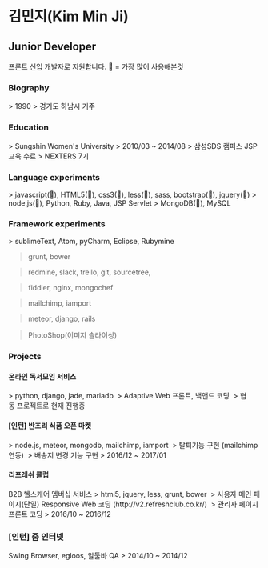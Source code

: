 <h1>김민지(Kim Min Ji)</h1>
<h2>Junior Developer</h2>
프론트 신입 개발자로 지원합니다.
🖤 = 가장 많이 사용해본것

<h3>Biography</h3>
> 1990
> 경기도 하남시 거주

<h3>Education</h3>
> Sungshin Women's University 
  > 2010/03 ~ 2014/08 
> 삼성SDS 캠퍼스 JSP교육 수료
> NEXTERS 7기

<h3>Language experiments</h3>
> javascript(🖤), HTML5(🖤), css3(🖤), less(🖤), sass, bootstrap(🖤), jquery(🖤)
> node.js(🖤), Python, Ruby, Java, JSP Servlet 
> MongoDB(🖤), MySQL


<h3>Framework experiments</h3>
> sublimeText, Atom, pyCharm, Eclipse, Rubymine

> grunt, bower

> redmine, slack, trello, git, sourcetree, 

> fiddler, nginx, mongochef

> mailchimp, iamport

> meteor, django, rails

> PhotoShop(이미지 슬라이싱)


<h3>Projects</h3>

<h4>온라인 독서모임 서비스</h4>
> python, django, jade, mariadb
  > Adaptive Web 프론트, 백앤드 코딩
  > 협동 프로젝트로 현재 진행중
  
<h4>[인턴] 반조리 식품 오픈 마켓</h4>
> node.js, meteor, mongodb, mailchimp, iamport
  > 탈퇴기능 구현 (mailchimp 연동)
  > 배송지 변경 기능 구현
> 2016/12 ~ 2017/01  
  
<h4>리프레쉬 클럽</h4>
B2B 헬스케어 멤버십 서비스
> html5, jquery, less, grunt, bower
  > 사용자 메인 페이지(단일) Responsive Web 코딩 (http://v2.refreshclub.co.kr/)
  > 관리자 페이지 프론트 코딩
> 2016/10 ~ 2016/12

<h3>[인턴] 줌 인터넷</h3>
Swing Browser, egloos, 알툴바 QA
> 2014/10 ~ 2014/12
